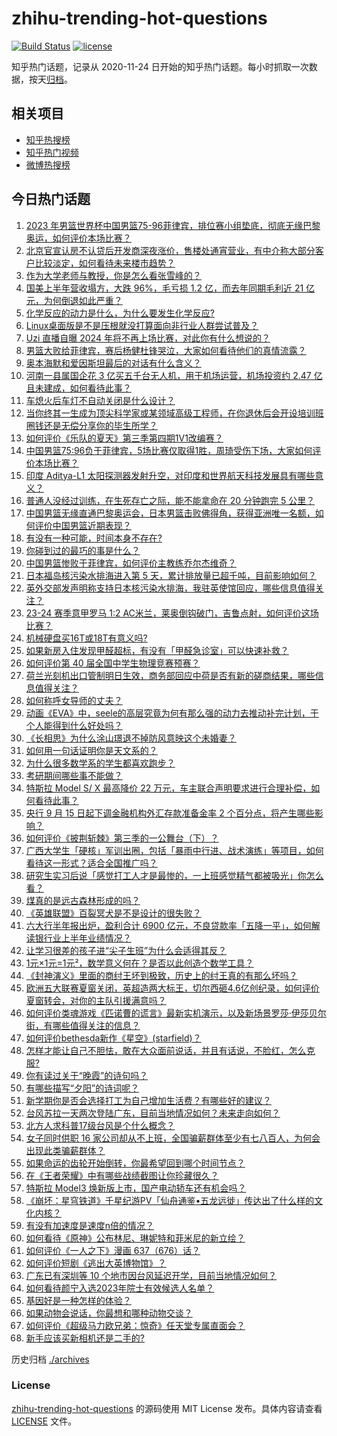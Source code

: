 # zhihu-trending-hot-questions

[![Build Status](https://github.com/justjavac/zhihu-trending-hot-questions/workflows/ci/badge.svg?branch=master)](https://github.com/justjavac/zhihu-trending-hot-questions/actions)
[![license](https://img.shields.io/github/license/justjavac/zhihu-trending-hot-questions)](https://github.com/justjavac/zhihu-trending-hot-questions/blob/master/LICENSE)

知乎热门话题，记录从 2020-11-24
日开始的知乎热门话题。每小时抓取一次数据，按天[归档](./archives)。

## 相关项目

- [知乎热搜榜](https://github.com/justjavac/zhihu-trending-top-search)
- [知乎热门视频](https://github.com/justjavac/zhihu-trending-hot-video)
- [微博热搜榜](https://github.com/justjavac/weibo-trending-hot-search)

## 今日热门话题

<!-- BEGIN -->
<!-- 最后更新时间 Sun Sep 03 2023 06:15:26 GMT+0800 (China Standard Time) -->

1. [2023 年男篮世界杯中国男篮75-96菲律宾，排位赛小组垫底，彻底无缘巴黎奥运，如何评价本场比赛？](https://www.zhihu.com/question/620299149)
1. [北京官宣认房不认贷后开发商深夜涨价，售楼处通宵营业，有中介称大部分客户比较淡定，如何看待未来楼市趋势？](https://www.zhihu.com/question/620243875)
1. [作为大学老师与教授，你是怎么看张雪峰的？](https://www.zhihu.com/question/608899030)
1. [国美上半年营收塌方，大跌 96%，毛亏损 1.2 亿，而去年同期毛利近 21 亿元，为何倒退如此严重？](https://www.zhihu.com/question/620281589)
1. [化学反应的动力是什么，为什么要发生化学反应?](https://www.zhihu.com/question/619820959)
1. [Linux桌面版是不是压根就没打算面向非行业人群尝试普及？](https://www.zhihu.com/question/616938490)
1. [Uzi 直播自曝 2024 年将不再上场比赛，对此你有什么想说的？](https://www.zhihu.com/question/620293210)
1. [男篮大败给菲律宾，赛后杨健杜锋哭泣，大家如何看待他们的真情流露？](https://www.zhihu.com/question/620307473)
1. [奥本海默和爱因斯坦最后的对话有什么含义？](https://www.zhihu.com/question/616471206)
1. [河南一县属国企花 3 亿买五千台无人机，用于机场运营，机场投资约 2.47 亿且未建成，如何看待此事？](https://www.zhihu.com/question/620188614)
1. [车熄火后车灯不自动关闭是什么设计？](https://www.zhihu.com/question/21470700)
1. [当你终其一生成为顶尖科学家或某领域高级工程师，在你退休后会开设培训班圈钱还是无偿分享你的毕生所学？](https://www.zhihu.com/question/616461213)
1. [如何评价《乐队的夏天》第三季第四期1V1改编赛？](https://www.zhihu.com/question/620183031)
1. [中国男篮75:96负于菲律宾，5场比赛仅取得1胜，周琦受伤下场，大家如何评价本场比赛？](https://www.zhihu.com/question/620300823)
1. [印度 Aditya-L1 太阳探测器发射升空，对印度和世界航天科技发展具有哪些意义？](https://www.zhihu.com/question/619647498)
1. [普通人没经过训练，在生死存亡之际，能不能拿命在 20 分钟跑完 5 公里？](https://www.zhihu.com/question/421947026)
1. [中国男篮无缘直通巴黎奥运会，日本男篮击败佛得角，获得亚洲唯一名额，如何评价中国男篮近期表现？](https://www.zhihu.com/question/620299991)
1. [有没有一种可能，时间本身不存在?](https://www.zhihu.com/question/614783412)
1. [你碰到过的最巧的事是什么？](https://www.zhihu.com/question/24114663)
1. [中国男篮惨败于菲律宾，如何评价主教练乔尔杰维奇？](https://www.zhihu.com/question/620298827)
1. [日本福岛核污染水排海进入第 5 天，累计排放量已超千吨，目前影响如何？](https://www.zhihu.com/question/619552802)
1. [英外交部发声明称支持日本核污染水排海，我驻英使馆回应，哪些信息值得关注？](https://www.zhihu.com/question/620243278)
1. [23-24 赛季意甲罗马 1:2 AC米兰，莱奥倒钩破门，吉鲁点射，如何评价这场比赛？](https://www.zhihu.com/question/620206487)
1. [机械硬盘买16T或18T有意义吗?](https://www.zhihu.com/question/542252741)
1. [如果新房入住发现甲醛超标，有没有「甲醛急诊室」可以快速补救？](https://www.zhihu.com/question/616610698)
1. [如何评价第 40 届全国中学生物理竞赛预赛？](https://www.zhihu.com/question/620255679)
1. [荷兰光刻机出口管制明日生效，商务部回应中荷是否有新的磋商结果，哪些信息值得关注？](https://www.zhihu.com/question/620003791)
1. [如何称呼女导师的丈夫？](https://www.zhihu.com/question/620008264)
1. [动画《EVA》中，seele的高层究竟为何有那么强的动力去推动补完计划，于个人能得到什么好处吗？](https://www.zhihu.com/question/608481745)
1. [《长相思》为什么涂山璟退不掉防风意映这个未婚妻？](https://www.zhihu.com/question/620185556)
1. [如何用一句话证明你是天文系的？](https://www.zhihu.com/question/600284364)
1. [为什么很多数学系的学生都喜欢跑步？](https://www.zhihu.com/question/616313250)
1. [考研期间哪些事不能做？](https://www.zhihu.com/question/271809687)
1. [特斯拉 Model S/ X 最高降价 22 万元，车主联合声明要求进行合理补偿，如何看待此事？](https://www.zhihu.com/question/620200678)
1. [央行 9 月 15 日起下调金融机构外汇存款准备金率 2 个百分点，将产生哪些影响？](https://www.zhihu.com/question/620117328)
1. [如何评价《披荆斩棘》第三季的一公舞台（下）？](https://www.zhihu.com/question/620243230)
1. [广西大学生「硬核」军训出圈，包括「暴雨中行进、战术演练」等项目，如何看待这一形式？适合全国推广吗？](https://www.zhihu.com/question/620159484)
1. [研究生实习后说「感觉打工人才是最惨的，一上班感觉精气都被吸光」你怎么看？](https://www.zhihu.com/question/619499566)
1. [煤真的是远古森林形成的吗？](https://www.zhihu.com/question/620170214)
1. [《英雄联盟》百裂冥犬是不是设计的很失败？](https://www.zhihu.com/question/619518778)
1. [六大行半年报出炉，盈利合计 6900 亿元，不良贷款率「五降一平」，如何解读银行业上半年业绩情况？](https://www.zhihu.com/question/620160315)
1. [让学习很差的孩子进“尖子生班”为什么会适得其反？](https://www.zhihu.com/question/617147395)
1. [1元×1元=1元²，数学意义何在？是否以此创造个数学工具？](https://www.zhihu.com/question/613245445)
1. [《封神演义》里面的商纣王坏到极致，历史上的纣王真的有那么坏吗？](https://www.zhihu.com/question/614078309)
1. [欧洲五大联赛夏窗关闭，英超造两大标王，切尔西砸4.6亿创纪录，如何评价夏窗转会，对你的主队引援满意吗？](https://www.zhihu.com/question/620237808)
1. [如何评价类魂游戏《匹诺曹的谎言》最新实机演示，以及新场景罗莎·伊莎贝尔街，有哪些值得关注的信息？](https://www.zhihu.com/question/619974345)
1. [如何评价bethesda新作《星空》(starfield)？](https://www.zhihu.com/question/280808285)
1. [怎样才能让自己不胆怯，敢在大众面前说话，并且有话说，不脸红，怎么克服?](https://www.zhihu.com/question/308078274)
1. [你有读过关于“晚霞”的诗句吗？](https://www.zhihu.com/question/620000305)
1. [有哪些描写“夕阳”的诗词呢？](https://www.zhihu.com/question/620199689)
1. [新学期你是否会选择打工为自己增加生活费？有哪些好的建议？](https://www.zhihu.com/question/620019842)
1. [台风苏拉一天两次登陆广东，目前当地情况如何？未来走向如何？](https://www.zhihu.com/question/620269652)
1. [北方人求科普17级台风是个什么概念？](https://www.zhihu.com/question/32098024)
1. [女子同时供职 16 家公司却从不上班，全国骗薪群体至少有七八百人，为何会出现此类骗薪群体？](https://www.zhihu.com/question/619972219)
1. [如果命运的齿轮开始倒转，你最希望回到哪个时间节点？](https://www.zhihu.com/question/620147099)
1. [在《王者荣耀》中有哪些战绩截图让你珍藏很久？](https://www.zhihu.com/question/619836046)
1. [特斯拉 Model3 焕新版上市，国产电动轿车还有机会吗？](https://www.zhihu.com/question/620136535)
1. [《崩坏：星穹铁道》千星纪游PV「仙舟通鉴•五龙远徙」传达出了什么样的文化内核？](https://www.zhihu.com/question/619376493)
1. [有没有加速度是速度n倍的情况？](https://www.zhihu.com/question/615903597)
1. [如何看待《原神》公布林尼、琳妮特和菲米尼的新立绘？](https://www.zhihu.com/question/620185268)
1. [如何评价《一人之下》漫画 637（676）话？](https://www.zhihu.com/question/620082024)
1. [如何评价短剧《逃出大英博物馆》？](https://www.zhihu.com/question/619841416)
1. [广东已有深圳等 10 个地市因台风延迟开学，目前当地情况如何？](https://www.zhihu.com/question/620004320)
1. [如何看待颜宁入选2023年院士有效候选人名单？](https://www.zhihu.com/question/619969641)
1. [基因好是一种怎样的体验？](https://www.zhihu.com/question/47151897)
1. [如果动物会说话，你最想和哪种动物交谈？](https://www.zhihu.com/question/614794825)
1. [如何评价《超级马力欧兄弟：惊奇》任天堂专属直面会？](https://www.zhihu.com/question/620065156)
1. [新手应该买新相机还是二手的?](https://www.zhihu.com/question/615220639)

<!-- END -->

历史归档 [./archives](./archives)

### License

[zhihu-trending-hot-questions](https://github.com/justjavac/zhihu-trending-hot-questions)
的源码使用 MIT License 发布。具体内容请查看 [LICENSE](./LICENSE) 文件。
